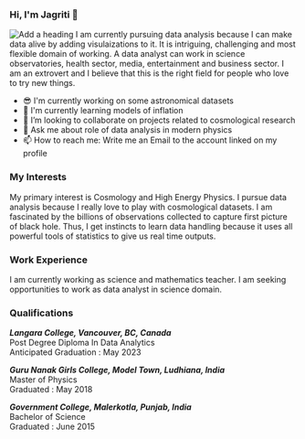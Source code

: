 ### Hi, I'm Jagriti 👋
![Add a heading](https://user-images.githubusercontent.com/108701688/177268120-03a2989f-2065-4174-b5f4-e85332635416.png)
I am currently pursuing data analysis because I can make data alive by adding visulaizations to it. It is intriguing, challenging and most flexible domain of working. A data analyst can work in science observatories, health sector, media, entertainment and business sector. I am an extrovert and I believe that this is the right field for people who love to try new things. 
* 😎 I'm currently working on some astronomical datasets
* 🔭 I'm currently learning models of inflation
* 👯 I’m looking to collaborate on projects related to cosmological research
* 💬 Ask me about role of data analysis in modern physics
* 📫 How to reach me: Write me an Email to the account linked on my profile

### My Interests
My primary interest is Cosmology and High Energy Physics. I pursue data analysis because I really love to play with cosmological datasets. I am fascinated by the billions of observations collected to capture first picture of black hole. Thus, I get instincts to learn data handling because it uses all powerful tools of statistics to give us real time outputs. 

### Work Experience
I am currently working as science and mathematics teacher. I am seeking opportunities to work as data analyst in science domain.

### Qualifications
***Langara College, Vancouver, BC, Canada***<br/>
Post Degree Diploma In Data Analytics<br/>
Anticipated Graduation : May 2023<br/>

***Guru Nanak Girls College, Model Town, Ludhiana, India***<br/>
Master of Physics<br/>
Graduated : May 2018<br/>

***Government College, Malerkotla, Punjab, India***<br/>
Bachelor of Science<br/>
Graduated : June 2015<br/>
<!--
**Jagriti-Lalwani/Jagriti-Lalwani** is a ✨ _special_ ✨ repository because its `README.md` (this file) appears on your GitHub profile.

Here are some ideas to get you started:

- 🔭 I’m currently working on ...
- 🌱 I’m currently learning ...
- 👯 I’m looking to collaborate on ...
- 🤔 I’m looking for help with ...
- 💬 Ask me about ...
- 📫 How to reach me: ...
- 😄 Pronouns: ...
- ⚡ Fun fact: ...
-->
